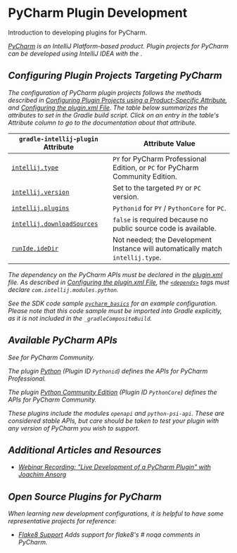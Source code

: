 <!-- Copyright 2000-2023 JetBrains s.r.o. and contributors. Use of this source code is governed by the Apache 2.0 license. -->

# PyCharm Plugin Development

<link-summary>Introduction to developing plugins for PyCharm.</link-summary>

<var name="productID" value="pycharm"/>
<var name="marketplaceProductID" value="pycharm_ce"/>
<include from="snippets.md" element-id="jetbrainsIDE_TLDR"/>

[PyCharm](https://www.jetbrains.com/pycharm/) is an IntelliJ Platform-based product.
Plugin projects for PyCharm can be developed using IntelliJ IDEA with the [](tools_gradle_intellij_plugin.md).

<include from="snippets.md" element-id="jetbrainsProductOpenSourceLicense"/>

## Configuring Plugin Projects Targeting PyCharm
The configuration of PyCharm plugin projects follows the methods described in [Configuring Plugin Projects using a Product-Specific Attribute](dev_alternate_products.md#configuring-plugin-projects-using-a-product-specific-attribute), and [Configuring the plugin.xml File](dev_alternate_products.md#configuring-pluginxml).
The table below summarizes the [](tools_gradle_intellij_plugin.md) attributes to set in the Gradle build script.
Click on an entry in the table's *Attribute* column to go to the documentation about that attribute.

| `gradle-intellij-plugin` Attribute                                                               | Attribute Value                                                                |
|--------------------------------------------------------------------------------------------------|--------------------------------------------------------------------------------|
| [`intellij.type`](tools_gradle_intellij_plugin.md#intellij-extension-type)                       | `PY` for PyCharm Professional Edition, or `PC` for PyCharm Community Edition.  |
| [`intellij.version`](tools_gradle_intellij_plugin.md#intellij-extension-version)                 | Set to the targeted `PY` or `PC` version.                                      |
| [`intellij.plugins`](tools_gradle_intellij_plugin.md#intellij-extension-plugins)                 | `Pythonid` for `PY` / `PythonCore` for `PC`.                                   |
| [`intellij.downloadSources`](tools_gradle_intellij_plugin.md#intellij-extension-downloadsources) | `false` is required because no public source code is available.                |
| [`runIde.ideDir`](tools_gradle_intellij_plugin.md#tasks-runide-idedir)                            | Not needed; the Development Instance will automatically match `intellij.type`. |

The dependency on the PyCharm APIs must be declared in the <path>[plugin.xml](plugin_configuration_file.md)</path> file.
As described in [Configuring the plugin.xml File](dev_alternate_products.md#configuring-pluginxml), the [`<depends>`](plugin_configuration_file.md#idea-plugin__depends) tags must declare `com.intellij.modules.python`.

See the SDK code sample [`pycharm_basics`](%gh-sdk-samples%/product_specific/pycharm_basics/) for an example configuration.
Please note that this code sample must be imported into Gradle explicitly, as it is not included in the `_gradleCompositeBuild`.

## Available PyCharm APIs
See [](intellij_community_plugins_extension_point_list.md) for PyCharm Community.

The plugin [Python](https://plugins.jetbrains.com/plugin/631-python) (Plugin ID `Pythonid`) defines the APIs for PyCharm Professional.

The plugin [Python Community Edition](https://plugins.jetbrains.com/plugin/7322-python-community-edition) (Plugin ID `PythonCore`) defines the APIs for PyCharm Community.

These plugins include the modules `openapi` and `python-psi-api`.
These are considered stable APIs, but care should be taken to test your plugin with any version of PyCharm you wish to support.

## Additional Articles and Resources
* [Webinar Recording: "Live Development of a PyCharm Plugin" with Joachim Ansorg](https://blog.jetbrains.com/pycharm/2019/01/webinar-recording-live-development-of-a-pycharm-plugin-with-joachim-ansorg/)

## Open Source Plugins for PyCharm
When learning new development configurations, it is helpful to have some representative projects for reference:
* [Flake8 Support](https://github.com/jansorg/pycharm-flake8) Adds support for flake8's # noqa comments in PyCharm.
